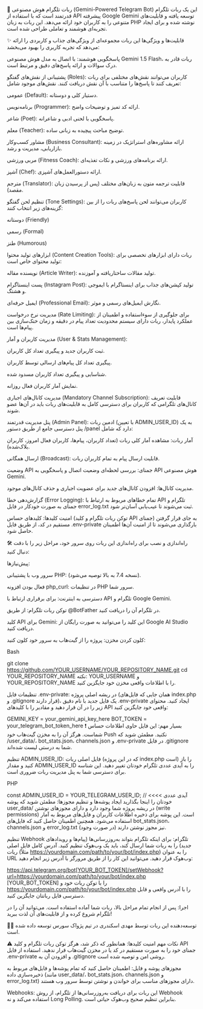 🤖 ربات تلگرام هوش مصنوعی (Gemini-Powered Telegram Bot)
این یک ربات تلگرام قدرتمند است که با استفاده از API پیشرفته Google Gemini توسعه یافته و قابلیت‌های متنوعی را به کاربران خود ارائه می‌دهد. این ربات به زبان PHP نوشته شده و برای ایجاد تجربه‌ای هوشمند و تعاملی طراحی شده است.

✨ قابلیت‌ها و ویژگی‌ها
این ربات مجموعه‌ای از ویژگی‌های جذاب و کاربردی را ارائه می‌دهد که تجربه کاربری را بهبود می‌بخشد:

پاسخگویی هوشمند: با اتصال به مدل هوش مصنوعی Gemini 1.5 Flash، ربات قادر به درک سوالات و ارائه پاسخ‌های دقیق و مرتبط است.

پشتیبانی از نقش‌های گفتگو (Roles): کاربران می‌توانند نقش‌های مختلفی برای ربات تعریف کنند تا پاسخ‌ها را متناسب با آن نقش دریافت کنند. نقش‌های موجود شامل:

عمومی (Default): دستیار کلی و دوستانه.

برنامه‌نویس (Programmer): ارائه کد تمیز و توضیحات واضح.

شاعر (Poet): پاسخگویی با لحنی ادبی و شاعرانه.

معلم (Teacher): توضیح مباحث پیچیده به زبانی ساده.

مشاور کسب‌وکار (Business Consultant): ارائه مشاوره‌های استراتژیک در زمینه بازاریابی، مدیریت و رشد.

مربی ورزشی (Fitness Coach): ارائه برنامه‌های ورزشی و نکات تغذیه‌ای.

آشپز (Chef): ارائه دستورالعمل‌های آشپزی.

مترجم (Translator): قابلیت ترجمه متون به زبان‌های مختلف (پس از پرسیدن زبان مقصد).

تنظیم لحن گفتگو (Tone Settings): کاربران می‌توانند لحن پاسخ‌های ربات را از بین گزینه‌های زیر انتخاب کنند:

دوستانه (Friendly)

رسمی (Formal)

طنز (Humorous)

ابزارهای تولید محتوا (Content Creation Tools): ربات دارای ابزارهای تخصصی برای تولید محتوای خاص است:

نویسنده مقاله (Article Writer): تولید مقالات ساختاریافته و آموزنده.

پست اینستاگرام (Instagram Post): تولید کپشن‌های جذاب برای اینستاگرام با ایموجی و هشتگ.

ایمیل حرفه‌ای (Professional Email): نگارش ایمیل‌های رسمی و موثر.

مدیریت نرخ درخواست (Rate Limiting): برای جلوگیری از سوءاستفاده و اطمینان از عملکرد پایدار، ربات دارای سیستم محدودیت تعداد پیام در دقیقه و زمان خنک‌سازی بین پیام‌ها است.

مدیریت کاربران و آمار (User & Stats Management):

ثبت کاربران جدید و پیگیری تعداد کل کاربران.

پیگیری تعداد کل پیام‌های ارسالی توسط کاربران.

شناسایی و پیگیری تعداد کاربران مسدود شده.

نمایش آمار کاربران فعال روزانه.

مدیریت کانال‌های اجباری (Mandatory Channel Subscription): قابلیت تعریف کانال‌های تلگرامی که کاربران برای دسترسی کامل به قابلیت‌های ربات باید در آن‌ها عضو شوند.

پنل مدیریت قدرتمند (Admin Panel): ادمین ربات (با تعیین ADMIN_USER_ID) به یک پنل دسترسی جامع از طریق دستور /panel دارد که شامل:

آمار ربات: مشاهده آمار کلی ربات (تعداد کاربران، پیام‌ها، کاربران فعال امروز، کاربران بلاک‌شده).

ارسال همگانی (Broadcast): قابلیت ارسال پیام به تمام کاربران ربات.

وضعیت API جمنای: بررسی لحظه‌ای وضعیت اتصال و پاسخگویی به API هوش مصنوعی Gemini.

مدیریت کانال‌ها: افزودن کانال‌های جدید برای عضویت اجباری و حذف کانال‌های موجود.

گزارش‌دهی خطا (Error Logging): تمام خطاهای مربوط به ارتباط با API تلگرام و جمنای به صورت خودکار در فایل error_log.txt ثبت می‌شوند تا عیب‌یابی آسان‌تر شود.

امنیت کلیدها: کلیدهای حساس (توکن ربات تلگرام و کلید API جمنای) به جای قرار گرفتن مستقیم در کد، از طریق فایل .env-private بارگذاری می‌شوند تا از امنیت آن‌ها اطمینان حاصل شود.

🛠️ راه‌اندازی و نصب
برای راه‌اندازی این ربات روی سرور خود، مراحل زیر را با دقت دنبال کنید:

پیش‌نیازها:

سرور وب با پشتیبانی PHP: (نسخه 7.4 به بالا توصیه می‌شود).

فعال بودن افزونه php_curl: در تنظیمات PHP سرور شما.

دسترسی به اینترنت: برای برقراری ارتباط با API تلگرام و Google Gemini.

توکن ربات تلگرام: از طریق @BotFather در تلگرام آن را دریافت کنید.

کلید API برای Gemini: این کلید را می‌توانید به صورت رایگان از Google AI Studio دریافت کنید.

کلون کردن مخزن:
پروژه را از گیت‌هاب به سرور خود کلون کنید:

Bash

git clone https://github.com/YOUR_USERNAME/YOUR_REPOSITORY_NAME.git
cd YOUR_REPOSITORY_NAME
نکته: YOUR_USERNAME و YOUR_REPOSITORY_NAME را با اطلاعات واقعی مخزن خود جایگزین کنید.

تنظیمات فایل .env-private:
در ریشه اصلی پروژه (همان جایی که فایل‌های index.php و .gitignore قرار دارند)، یک فایل جدید با نام دقیق .env-private ایجاد کنید. محتوای زیر را در آن قرار دهید و مقادیر را با کلیدهای API واقعی خود جایگزین کنید:

GEMINI_KEY = your_gemini_api_key_here
BOT_TOKEN = your_telegram_bot_token_here
❗️ بسیار مهم: این فایل حاوی اطلاعات حساس شماست. هرگز آن را به مخزن گیت‌هاب خود Push نکنید. مطمئن شوید که /user_data/، bot_stats.json، channels.json و .env-private در فایل .gitignore شما به درستی لیست شده‌اند.

تنظیم ADMIN_USER_ID:
فایل اصلی ربات (که در این پروژه index.php است) را باز کنید و مقدار ADMIN_USER_ID را به آیدی عددی تلگرام خودتان تغییر دهید. این شناسه برای دسترسی شما به پنل مدیریت ربات ضروری است.

PHP

const ADMIN_USER_ID = YOUR_TELEGRAM_USER_ID; // <<<< آیدی عددی خودتان را اینجا بگذارید
ایجاد پوشه‌ها و تنظیم مجوزها:
مطمئن شوید که پوشه user_data/ در ریشه پروژه شما وجود دارد و دارای مجوزهای نوشتن (write permissions) است. این پوشه برای ذخیره اطلاعات کاربران و فایل‌های مربوط به آمار استفاده می‌شود. همچنین اطمینان حاصل کنید که فایل‌های bot_stats.json، channels.json و error_log.txt (در صورت وجود) نیز مجوز نوشتن دارند.

تنظیم Webhook تلگرام:
برای اینکه تلگرام بتواند به‌روزرسانی‌ها (پیام‌ها و رویدادهای جدید) را به ربات شما ارسال کند، باید یک وب‌هوک تنظیم کنید. آدرس کامل فایل اصلی ربات (مثلاً https://yourdomain.com/path/to/your/bot/index.php) را به عنوان URL وب‌هوک قرار دهید. می‌توانید این کار را از طریق مرورگر با آدرس زیر انجام دهید:

https://api.telegram.org/bot[YOUR_BOT_TOKEN]/setWebhook?url=https://yourdomain.com/path/to/your/bot/index.php
[YOUR_BOT_TOKEN] را با توکن ربات خود و https://yourdomain.com/path/to/your/bot/index.php را با آدرس واقعی و قابل دسترسی فایل رباتتان جایگزین کنید.

اجرا:
پس از انجام تمام مراحل بالا، ربات شما آماده استفاده است. می‌توانید آن را در تلگرام شروع کرده و از قابلیت‌های آن لذت ببرید!

👨‍💻 توسعه‌دهنده
این ربات توسط مهدی اسکندری در تیم پژواک سورس توسعه داده شده است.

⚠️ نکات مهم
امنیت کلیدها: همانطور که ذکر شد، هرگز توکن ربات تلگرام و کلید API جمنای خود را به صورت مستقیم در کد یا در مخزن گیت‌هاب قرار ندهید. استفاده از فایل .env-private و افزودن آن به .gitignore روشی امن و توصیه شده است.

مجوزهای پوشه و فایل: اطمینان حاصل کنید که تمام پوشه‌ها و فایل‌های مربوط به ذخیره‌سازی داده (مانند user_data/، bot_stats.json، channels.json و error_log.txt) دارای مجوزهای مناسب برای خواندن و نوشتن توسط سرور وب هستند.

Webhooks: این ربات برای دریافت به‌روزرسانی‌ها از تلگرام، از روش Webhook استفاده می‌کند و نه Long Polling. بنابراین تنظیم صحیح وب‌هوک حیاتی است.